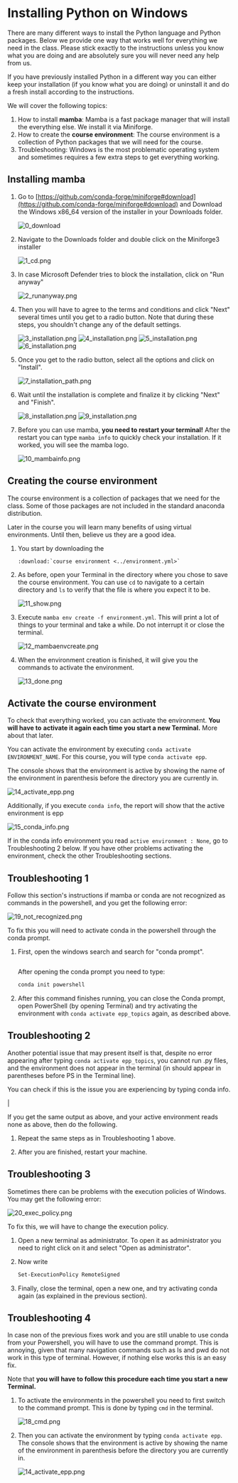 # Installing Python on Windows

There are many different ways to install the Python language and Python packages. Below
we provide one way that works well for everything we need in the class. Please stick
exactly to the instructions unless you know what you are doing and are absolutely sure
you will never need any help from us.

If you have previously installed Python in a different way you can either keep your
installation (if you know what you are doing) or uninstall it and do a fresh install
according to the instructions.

We will cover the following topics:

1. How to install **mamba**: Mamba is a fast package manager that will install the
   everything else. We install it via Miniforge.
1. How to create the **course environment**: The course environment is a collection of
   Python packages that we will need for the course.
1. Troubleshooting: Windows is the most problematic operating system and sometimes
   requires a few extra steps to get everything working.

## Installing mamba

1. Go to
   [https://github.com/conda-forge/miniforge#download](https://github.com/conda-forge/miniforge#download)
   and Download the Windows x86_64 version of the installer in your Downloads folder.

   ![0_download](0_download.png)

1. Navigate to the Downloads folder and double click on the Miniforge3 installer

   ![1_cd.png](1_cd.png)

1. In case Microsoft Defender tries to block the installation, click on "Run anyway"

   ![2_runanyway.png](2_runanyway.png)

1. Then you will have to agree to the terms and conditions and click "Next" several times
   until you get to a radio button. Note that during these steps, you shouldn't change any
   of the default settings.

   ![3_installation.png](3_installation.png) ![4_installation.png](4_installation.png)
   ![5_installation.png](5_installation.png) ![6_installation.png](6_installation.png)

1. Once you get to the radio button, select all the options and click on "Install".

   ![7_installation_path.png](7_installation_path.png)

1. Wait until the installation is complete and finalize it by clicking "Next" and "Finish".

   ![8_installation.png](8_installation.png) ![9_installation.png](9_installation.png)

1. Before you can use mamba, **you need to restart your terminal!** After the restart you
   can type `mamba info` to quickly check your installation. If it worked, you will see the
   mamba logo.

   ![10_mambainfo.png](10_mambainfo.png)

## Creating the course environment

The course environment is a collection of packages that we need for the class. Some of
those packages are not included in the standard anaconda distribution.

Later in the course you will learn many benefits of using virtual environments. Until
then, believe us they are a good idea.

1. You start by downloading the

   ```{eval-rst}
   :download:`course environment <../environment.yml>`
   ```

1. As before, open your Terminal in the directory where you chose to save the course
   environment. You can use `cd` to navigate to a certain directory and `ls` to verify that
   the file is where you expect it to be.

   ![11_show.png](11_show.png)

1. Execute `mamba env create -f environment.yml`. This will print a lot of things to your
   terminal and take a while. Do not interrupt it or close the terminal.

   ![12_mambaenvcreate.png](12_mambaenvcreate.png)

1. When the environment creation is finished, it will give you the commands to activate the
   environment.

   ![13_done.png](13_done.png)

## Activate the course environment

To check that everything worked, you can activate the environment. **You will have to**
**activate it again each time you start a new Terminal.** More about that later.

You can activate the environment by executing `conda activate ENVIRONMENT_NAME`.
For this course, you will type `conda activate epp`.

The console shows that the environment is active by showing the name of the environment
in parenthesis before the directory you are currently in.

![14_activate_epp.png](14_activate_epp.png)

Additionally, if you execute `conda info`, the report will show that the active environment is epp

![15_conda_info.png](15_conda_info.png)

If in the conda info environment you read ```active environment : None```, go to
Troubleshooting 2 below. If you have other problems activating the environment, check
the other Troubleshooting sections.

## Troubleshooting 1

Follow this section's instructions if mamba or conda are not recognized as commands in the
 powershell, and you get the following error:

![19_not_recognized.png](19_not_recognized.png)

To fix this you will need to activate conda in the powershell through the conda prompt.

1. First, open the windows search and search for "conda prompt".

   ![]()

   After opening the conda prompt you need to type:
      ```bash
      conda init powershell
      ```

1. After this command finishes running, you can close the Conda prompt, open PowerShell
(by opening Terminal) and try activating the environment with
```conda activate epp_topics``` again, as described above.

## Troubleshooting 2

Another potential issue that may present itself is that, despite no error appearing
after typing ```conda activate epp_topics```, you cannot run .py files, and the
environment does not appear in the terminal (in should appear in parentheses before
PS in the Terminal line).

You can check if this is the issue you are experiencing by typing conda info.

|[]()

If you get the same output as above, and your active environment reads none as above,
then do the following.

1. Repeat the same steps as in Troubleshooting 1 above.

1. After you are finished, restart your machine.

## Troubleshooting 3

Sometimes there can be problems with the execution policies of Windows. You may get the
following error:

![20_exec_policy.png](20_exec_policy.png)

To fix this, we will have to change the execution policy.

1. Open a new terminal as administrator. To open it as administrator you need to right
click on it and select "Open as administrator".

1. Now write
   ```bash
   Set-ExecutionPolicy RemoteSigned
   ```

1. Finally, close the terminal, open a new one, and try activating conda again
(as explained in the previous section).

## Troubleshooting 4

In case non of the previous fixes work and you are still unable to use conda from your
Powershell, you will have to use the command prompt. This is annoying, given that many
navigation commands such as ls and pwd do not work in this type of terminal. However, if
nothing else works this is an easy fix.

Note that **you will have to follow this procedure each time you start a new Terminal.**

1. To activate the environments in the powershell you need to first switch to the command
   prompt. This is done by typing `cmd` in the terminal.

   ![18_cmd.png](18_cmd.png)

1. Then you can activate the environment by typing `conda activate epp`.
   The console shows that the environment is active by showing the name of the
   environment in parenthesis before the directory you are currently in.

   ![14_activate_epp.png](14_activate_epp.png)
